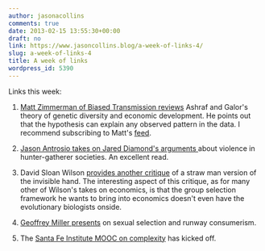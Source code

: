 ```yaml
---
author: jasonacollins
comments: true
date: 2013-02-15 13:55:30+00:00
draft: no
link: https://www.jasoncollins.blog/a-week-of-links-4/
slug: a-week-of-links-4
title: A week of links
wordpress_id: 5390
---
```


Links this week:



	
  1. [Matt Zimmerman of Biased Transmission reviews](http://biasedtransmission.blogspot.com.au/2013/02/genetic-diversity-and-economic.html) Ashraf and Galor's theory of genetic diversity and economic development. He points out that the hypothesis can explain any observed pattern in the data. I recommend subscribing to Matt's [feed](http://biasedtransmission.blogspot.com/feeds/posts/default).

	
  2. [Jason Antrosio takes on Jared Diamond's arguments ](http://www.livinganthropologically.com/2013/02/06/yanomami-science-violence-empirical-data-facts/)about violence in hunter-gatherer societies. An excellent read.

	
  3. David Sloan Wilson [provides another critique](http://www.theeuropean-magazine.com/david-sloan-wilson--2/973-self-regulating-markets) of a straw man version of the invisible hand. The interesting aspect of this critique, as for many other of Wilson's takes on economics, is that the group selection framework he wants to bring into economics doesn't even have the evolutionary biologists onside.

	
  4. [Geoffrey Miller presents](http://newpaltz.mediasite.suny.edu/Mediasite/Play/f8755c8250624bdc95360e9cfd80c1401d) on sexual selection and runway consumerism.

	
  5. The [Santa Fe Institute MOOC on complexity](http://www.complexityexplorer.org/) has kicked off.


